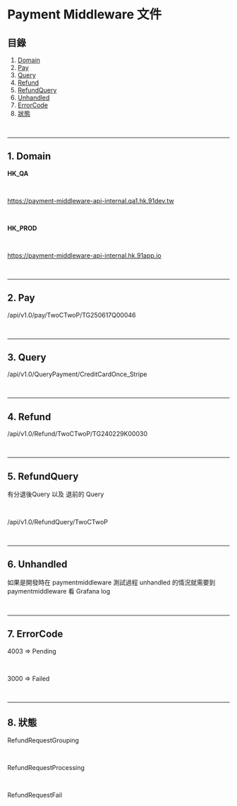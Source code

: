# Payment Middleware 文件

## 目錄
1. [Domain](#1-domain)
2. [Pay](#2-pay)
3. [Query](#3-query)
4. [Refund](#4-refund)
5. [RefundQuery](#5-refundquery)
6. [Unhandled](#6-unhandled)
7. [ErrorCode](#7-errorcode)
8. [狀態](#8-狀態)

<br>

---

## 1. Domain

**HK_QA**

<br>

https://payment-middleware-api-internal.qa1.hk.91dev.tw

<br>

**HK_PROD**

<br>

https://payment-middleware-api-internal.hk.91app.io

<br>

---

## 2. Pay

/api/v1.0/pay/TwoCTwoP/TG250617Q00046

<br>

---

## 3. Query

/api/v1.0/QueryPayment/CreditCardOnce_Stripe

<br>

---

## 4. Refund

/api/v1.0/Refund/TwoCTwoP/TG240229K00030

<br>

---

## 5. RefundQuery

有分退後Query 以及 退前的 Query

<br>

/api/v1.0/RefundQuery/TwoCTwoP

<br>

---

## 6. Unhandled

如果是開發時在 paymentmiddleware 測試過程 unhandled 的情況就需要到paymentmiddleware 看 Grafana log

<br>

---

## 7. ErrorCode

4003 => Pending

<br>

3000 => Failed

<br>

---

## 8. 狀態

RefundRequestGrouping

<br>

RefundRequestProcessing

<br>

RefundRequestFail

<br>